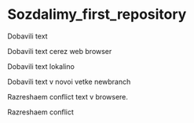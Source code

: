 ﻿# Sozdalimy_first_repository

Dobavili text

Dobavili text cerez web browser

Dobavili text lokalino

Dobavili text v novoi vetke newbranch

Razreshaem conflict text v browsere.

Razreshaem conflict
